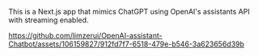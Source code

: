 This is a Next.js app that mimics ChatGPT using OpenAI's assistants API with streaming enabled.

https://github.com/limzerui/OpenAI-assistant-Chatbot/assets/106159827/912fd7f7-6518-479e-b546-3a623656d39b




